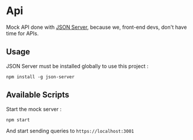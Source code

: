# Api

Mock API done with [JSON Server](https://github.com/typicode/json-server), because we, front-end devs, don't have time for APIs.

## Usage

JSON Server must be installed globally to use this project :

```
npm install -g json-server
```

## Available Scripts

Start the mock server :

```
npm start
```

And start sending queries to `https://localhost:3001`
